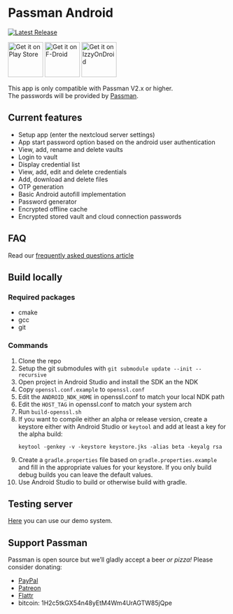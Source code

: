 # Passman Android

[![Latest Release](https://img.shields.io/github/v/tag/nextcloud/passman-android?label=latest+release&sort=semver)](https://github.com/nextcloud/passman-android/releases)

[<img src="https://play.google.com/intl/en_us/badges/images/generic/en_badge_web_generic.png"
alt="Get it on Play Store"
height="80">](https://play.google.com/store/apps/details?id=es.wolfi.app.passman.alpha)
[<img src="https://f-droid.org/badge/get-it-on.png"
alt="Get it on F-Droid"
height="80">](https://f-droid.org/app/es.wolfi.app.passman)
[<img src="https://gitlab.com/IzzyOnDroid/repo/-/raw/master/assets/IzzyOnDroid.png"
alt="Get it on IzzyOnDroid"
height="80">](https://apt.izzysoft.de/fdroid/index/apk/es.wolfi.app.passman)

This app is only compatible with Passman V2.x or higher.   
The passwords will be provided by [Passman](https://github.com/nextcloud/passman).

## Current features
- Setup app (enter the nextcloud server settings)
- App start password option based on the android user authentication
- View, add, rename and delete vaults
- Login to vault
- Display credential list
- View, add, edit and delete credentials
- Add, download and delete files
- OTP generation
- Basic Android autofill implementation
- Password generator
- Encrypted offline cache
- Encrypted stored vault and cloud connection passwords

## FAQ
Read our [frequently asked questions article](FAQ.md)

## Build locally

### Required packages
- cmake
- gcc
- git

### Commands
1. Clone the repo
1. Setup the git submodules with `git submodule update --init --recursive`
1. Open project in Android Studio and install the SDK an the NDK
1. Copy `openssl.conf.example` to `openssl.conf`
1. Edit the `ANDROID_NDK_HOME` in openssl.conf to match your local NDK path
1. Edit the `HOST_TAG` in openssl.conf to match your system arch
1. Run `build-openssl.sh`
1. If you want to compile either an alpha or release version, create a keystore either
   with Android Studio or `keytool` and add at least a key for the alpha build:
    ```
    keytool -genkey -v -keystore keystore.jks -alias beta -keyalg rsa
    ```
1. Create a `gradle.properties` file based on `gradle.properties.example` and fill in the
   appropriate values for your keystore. If you only build debug builds you can leave
   the default values.
1. Use Android Studio to build or otherwise build with gradle.

## Testing server
[Here](https://demo.passman.cc/) you can use our demo system.

## Support Passman
Passman is open source but we’ll gladly accept a beer *or pizza!* Please consider donating:
* [PayPal](https://www.paypal.com/cgi-bin/webscr?cmd=_s-xclick&hosted_button_id=6YS8F97PETVU2)
* [Patreon](https://www.patreon.com/user?u=4833592)
* [Flattr](https://flattr.com/@passman)
* bitcoin: 1H2c5tkGX54n48yEtM4Wm4UrAGTW85jQpe
